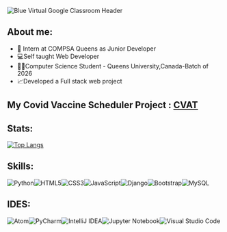 ![Blue Virtual Google Classroom Header](https://www.canva.com/design/DAFDvSAkRiI/l_Qj5hwIth1mXj_gFthHQQ/edit?utm_content=DAFDvSAkRiI&utm_campaign=designshare&utm_medium=link2&utm_source=sharebuttonttps://user-images.githubusercontent.com/70597056/174007014-0c21fd8a-aa00-4f24-bb54-c7f26577ad9c.png)


## About me:

* 💼 Intern at COMPSA Queens as Junior Developer
* 💻Self taught Web Developer
* 👨‍🎓Computer Science Student - Queens University,Canada-Batch of 2026
* 📈Developed a Full stack web project

## My Covid Vaccine Scheduler Project : [CVAT](https://github.com/AdwaitSri/Vaccine-Scheduler)

## Stats:
[![Top Langs](https://github-readme-stats.vercel.app/api/top-langs/?username=AdwaitSri&layout=compact)](https://github.com/anuraghazra/github-readme-stats)


## Skills:

![Python](https://img.shields.io/badge/python-3670A0?style=for-the-badge&logo=python&logoColor=ffdd54)![HTML5](https://img.shields.io/badge/html5-%23E34F26.svg?style=for-the-badge&logo=html5&logoColor=white)![CSS3](https://img.shields.io/badge/css3-%231572B6.svg?style=for-the-badge&logo=css3&logoColor=white)![JavaScript](https://img.shields.io/badge/javascript-%23323330.svg?style=for-the-badge&logo=javascript&logoColor=%23F7DF1E)![Django](https://img.shields.io/badge/django-%23092E20.svg?style=for-the-badge&logo=django&logoColor=white)![Bootstrap](https://img.shields.io/badge/bootstrap-%23563D7C.svg?style=for-the-badge&logo=bootstrap&logoColor=white)![MySQL](https://img.shields.io/badge/mysql-%2300f.svg?style=for-the-badge&logo=mysql&logoColor=white)

## IDES:

![Atom](https://img.shields.io/badge/Atom-%2366595C.svg?style=for-the-badge&logo=atom&logoColor=white)![PyCharm](https://img.shields.io/badge/pycharm-143?style=for-the-badge&logo=pycharm&logoColor=black&color=black&labelColor=green)![IntelliJ IDEA](https://img.shields.io/badge/IntelliJIDEA-000000.svg?style=for-the-badge&logo=intellij-idea&logoColor=white)![Jupyter Notebook](https://img.shields.io/badge/jupyter-%23FA0F00.svg?style=for-the-badge&logo=jupyter&logoColor=white)![Visual Studio Code](https://img.shields.io/badge/Visual%20Studio%20Code-0078d7.svg?style=for-the-badge&logo=visual-studio-code&logoColor=white)



